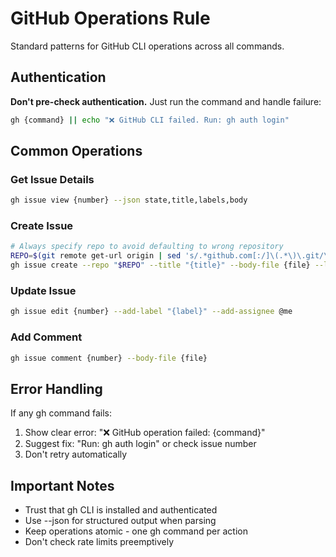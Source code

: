 # GitHub Operations Rule

Standard patterns for GitHub CLI operations across all commands.

## Authentication

**Don't pre-check authentication.** Just run the command and handle failure:

```bash
gh {command} || echo "❌ GitHub CLI failed. Run: gh auth login"
```

## Common Operations

### Get Issue Details
```bash
gh issue view {number} --json state,title,labels,body
```

### Create Issue
```bash
# Always specify repo to avoid defaulting to wrong repository
REPO=$(git remote get-url origin | sed 's/.*github.com[:/]\(.*\)\.git/\1/')
gh issue create --repo "$REPO" --title "{title}" --body-file {file} --label "{labels}"
```

### Update Issue
```bash
gh issue edit {number} --add-label "{label}" --add-assignee @me
```

### Add Comment
```bash
gh issue comment {number} --body-file {file}
```

## Error Handling

If any gh command fails:
1. Show clear error: "❌ GitHub operation failed: {command}"
2. Suggest fix: "Run: gh auth login" or check issue number
3. Don't retry automatically

## Important Notes

- Trust that gh CLI is installed and authenticated
- Use --json for structured output when parsing
- Keep operations atomic - one gh command per action
- Don't check rate limits preemptively